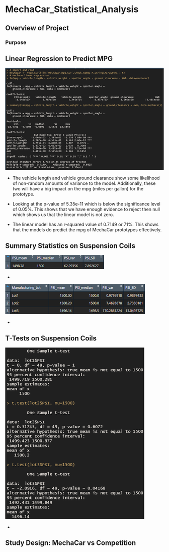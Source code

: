 # MechaCar_Statistical_Analysis

## Overview of Project

### Purpose

## Linear Regression to Predict MPG

![Dev 1 - Linear Regression to Predict](https://github.com/Robeliom15/MechaCar_Statistical_Analysis/blob/main/Images/Dev%201%20-%20Linear%20Regression%20to%20Predict%20MPG.png?raw=true)

- The vehicle length and vehicle ground clearance show some likelihood of non-random amounts of variance to the model. Additionally, these two will have a big impact on the mpg (miles per gallon) for the prototype. 

- Looking at the p-value of 5.35e-11 which is below the significance level of 0.05%. This shows that we have enough evidence to reject then null which shows us that the linear model is not zero. 

- The linear model has an r-squared value of 0.7149 or 71%. This shows that the models do predict the mpg of MechaCar prototypes effectively.

## Summary Statistics on Suspension Coils

![Dev 2-1 - Total_sum](https://github.com/Robeliom15/MechaCar_Statistical_Analysis/blob/main/Images/Dev%202-1%20-%20Total_sum.png?raw=true)

-

![Dev 2-1 - Lot Sum](https://github.com/Robeliom15/MechaCar_Statistical_Analysis/blob/main/Images/Dev%202-1%20-%20Lot%20Sum.png?raw=true)

- 


## T-Tests on Suspension Coils

![Dev 3 - T-Tests on Suspension Coils](https://github.com/Robeliom15/MechaCar_Statistical_Analysis/blob/main/Images/Dev%203%20-%20T-Tests%20on%20Suspension%20Coils.png?raw=true)

-

## Study Design: MechaCar vs Competition

